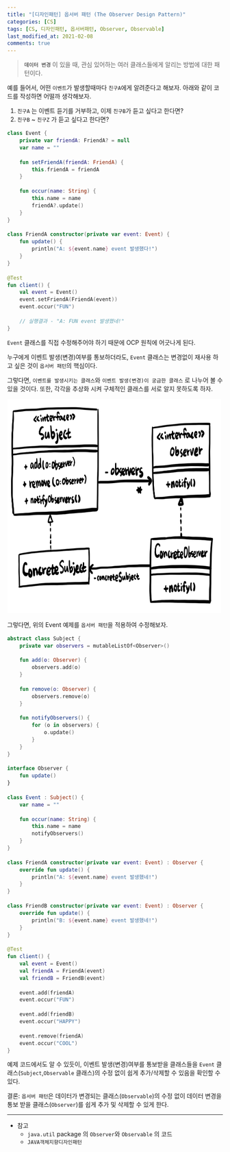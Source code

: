 ```yaml
---
title: "[디자인패턴] 옵서버 패턴 (The Observer Design Pattern)"
categories: [CS]
tags: [CS, 디자인패턴, 옵서버패턴, Observer, Observable]
last_modified_at: 2021-02-08
comments: true
---
```


> **`데이터 변경`** 이 있을 때, 관심 있어하는 여러 클래스들에게 알리는 방법에 대한 패턴이다.

예를 들어서, 어떤 `이벤트`가 발생할때마다 `친구A`에게 알려준다고 해보자. 아래와 같이 코드를 작성하면 어떨까 생각해보자.

1.  `친구A` 는 이벤트 듣기를 거부하고, 이제 `친구B`가 듣고 싶다고 한다면?
2.  `친구B` ~ `친구Z` 가 듣고 싶다고 한다면?

```kotlin
class Event {
    private var friendA: FriendA? = null
    var name = ""

    fun setFriendA(friendA: FriendA) {
        this.friendA = friendA
    }

    fun occur(name: String) {
        this.name = name
        friendA?.update()
    }
}

class FriendA constructor(private var event: Event) {
    fun update() {
        println("A: ${event.name} event 발생했다!")
    }
}

@Test
fun client() {
    val event = Event()
    event.setFriendA(FriendA(event))
    event.occur("FUN")

    // 실행결과 - "A: FUN event 발생했네!"
}
```

`Event` 클래스를 직접 수정해주어야 하기 때문에 OCP 원칙에 어긋나게 된다.

누구에게 이벤트 발생(변경)여부를 통보하더라도, `Event` 클래스는 변경없이 재사용 하고 싶은 것이 `옵서버 패턴`의 핵심이다.

그렇다면, `이벤트를 발생시키는 클래스`와 `이벤트 발생(변경)이 궁금한 클래스` 로 나누어 볼 수 있을 것이다.
또한, 각각을 추상화 시켜 구체적인 클래스를 서로 알지 못하도록 하자.

<img src="/assets/images/cs/design_pattern/observer_pattern.jpeg" width="500" height="500" />

그렇다면, 위의 Event 예제를 `옵서버 패턴`을 적용하여 수정해보자.

```kotlin
abstract class Subject {
    private var observers = mutableListOf<Observer>()

    fun add(o: Observer) {
        observers.add(o)
    }

    fun remove(o: Observer) {
        observers.remove(o)
    }

    fun notifyObservers() {
        for (o in observers) {
            o.update()
        }
    }
}

interface Observer {
    fun update()
}

class Event : Subject() {
    var name = ""

    fun occur(name: String) {
        this.name = name
        notifyObservers()
    }
}

class FriendA constructor(private var event: Event) : Observer {
    override fun update() {
        println("A: ${event.name} event 발생했네!")
    }
}

class FriendB constructor(private var event: Event) : Observer {
    override fun update() {
        println("B: ${event.name} event 발생했네!")
    }
}

@Test
fun client() {
    val event = Event()
    val friendA = FriendA(event)
    val friendB = FriendB(event)

    event.add(friendA)
    event.occur("FUN")

    event.add(friendB)
    event.occur("HAPPY")

    event.remove(friendA)
    event.occur("COOL")
}
```

예제 코드에서도 알 수 있듯이, 이벤트 발생(변경)여부를 통보받을 클래스들을 `Event` 클래스(`Subject`,`Observable` 클래스)의 수정 없이 쉽게 추가/삭제할 수 있음을 확인할 수 있다.

결론: `옵서버 패턴`은 데이터가 변경되는 클래스(`Observable`)의 수정 없이 데이터 변경을 통보 받을 클래스(`Observer`)를 쉽게 추가 및 삭제할 수 있게 한다.

---

- 참고
  - `java.util` package 의 `Observer`와 `Observable` 의 코드
  - `JAVA객체지향디자인패턴`
